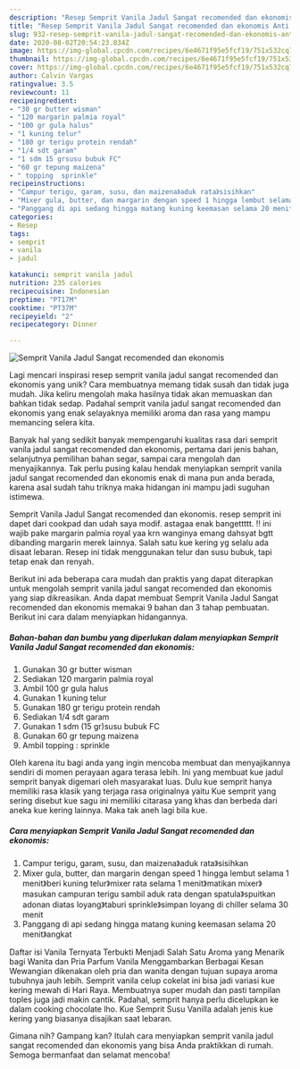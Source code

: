 ```yaml
---
description: "Resep Semprit Vanila Jadul Sangat recomended dan ekonomis Anti Gagal"
title: "Resep Semprit Vanila Jadul Sangat recomended dan ekonomis Anti Gagal"
slug: 932-resep-semprit-vanila-jadul-sangat-recomended-dan-ekonomis-anti-gagal
date: 2020-08-02T20:54:23.834Z
image: https://img-global.cpcdn.com/recipes/6e4671f95e5fcf19/751x532cq70/semprit-vanila-jadul-sangat-recomended-dan-ekonomis-foto-resep-utama.jpg
thumbnail: https://img-global.cpcdn.com/recipes/6e4671f95e5fcf19/751x532cq70/semprit-vanila-jadul-sangat-recomended-dan-ekonomis-foto-resep-utama.jpg
cover: https://img-global.cpcdn.com/recipes/6e4671f95e5fcf19/751x532cq70/semprit-vanila-jadul-sangat-recomended-dan-ekonomis-foto-resep-utama.jpg
author: Calvin Vargas
ratingvalue: 3.5
reviewcount: 11
recipeingredient:
- "30 gr butter wisman"
- "120 margarin palmia royal"
- "100 gr gula halus"
- "1 kuning telur"
- "180 gr terigu protein rendah"
- "1/4 sdt garam"
- "1 sdm 15 grsusu bubuk FC"
- "60 gr tepung maizena"
- " topping  sprinkle"
recipeinstructions:
- "Campur terigu, garam, susu, dan maizena》aduk rata》sisihkan"
- "Mixer gula, butter, dan margarin dengan speed 1 hingga lembut selama 1 menit》beri kuning telur》mixer rata selama 1 menit》matikan mixer》masukan campuran terigu sambil aduk rata dengan spatula》spuitkan adonan diatas loyang》taburi sprinkle》simpan loyang di chiller selama 30 menit"
- "Panggang di api sedang hingga matang kuning keemasan selama 20 menit》angkat"
categories:
- Resep
tags:
- semprit
- vanila
- jadul

katakunci: semprit vanila jadul 
nutrition: 235 calories
recipecuisine: Indonesian
preptime: "PT17M"
cooktime: "PT37M"
recipeyield: "2"
recipecategory: Dinner

---
```



![Semprit Vanila Jadul Sangat recomended dan ekonomis](https://img-global.cpcdn.com/recipes/6e4671f95e5fcf19/751x532cq70/semprit-vanila-jadul-sangat-recomended-dan-ekonomis-foto-resep-utama.jpg)

Lagi mencari inspirasi resep semprit vanila jadul sangat recomended dan ekonomis yang unik? Cara membuatnya memang tidak susah dan tidak juga mudah. Jika keliru mengolah maka hasilnya tidak akan memuaskan dan bahkan tidak sedap. Padahal semprit vanila jadul sangat recomended dan ekonomis yang enak selayaknya memiliki aroma dan rasa yang mampu memancing selera kita.

Banyak hal yang sedikit banyak mempengaruhi kualitas rasa dari semprit vanila jadul sangat recomended dan ekonomis, pertama dari jenis bahan, selanjutnya pemilihan bahan segar, sampai cara mengolah dan menyajikannya. Tak perlu pusing kalau hendak menyiapkan semprit vanila jadul sangat recomended dan ekonomis enak di mana pun anda berada, karena asal sudah tahu triknya maka hidangan ini mampu jadi suguhan istimewa.

Semprit Vanila Jadul Sangat recomended dan ekonomis. resep semprit ini dapet dari cookpad dan udah saya modif. astagaa enak bangettttt. !! ini wajib pake margarin palmia royal yaa krn wanginya emang dahsyat bgtt dibanding margarin merek lainnya. Salah satu kue kering yg selalu ada disaat lebaran. Resep ini tidak menggunakan telur dan susu bubuk, tapi tetap enak dan renyah.


Berikut ini ada beberapa cara mudah dan praktis yang dapat diterapkan untuk mengolah semprit vanila jadul sangat recomended dan ekonomis yang siap dikreasikan. Anda dapat membuat Semprit Vanila Jadul Sangat recomended dan ekonomis memakai 9 bahan dan 3 tahap pembuatan. Berikut ini cara dalam menyiapkan hidangannya.

<!--inarticleads1-->

##### Bahan-bahan dan bumbu yang diperlukan dalam menyiapkan Semprit Vanila Jadul Sangat recomended dan ekonomis:

1. Gunakan 30 gr butter wisman
1. Sediakan 120 margarin palmia royal
1. Ambil 100 gr gula halus
1. Gunakan 1 kuning telur
1. Gunakan 180 gr terigu protein rendah
1. Sediakan 1/4 sdt garam
1. Gunakan 1 sdm (15 gr)susu bubuk FC
1. Gunakan 60 gr tepung maizena
1. Ambil  topping : sprinkle


Oleh karena itu bagi anda yang ingin mencoba membuat dan menyajikannya sendiri di momen perayaan agara terasa lebih. Ini yang membuat kue jadul semprit banyak digemari oleh masyarakat luas. Dulu kue semprit hanya memiliki rasa klasik yang terjaga rasa originalnya yaitu Kue semprit yang sering disebut kue sagu ini memiliki citarasa yang khas dan berbeda dari aneka kue kering lainnya. Maka tak aneh lagi bila kue. 

<!--inarticleads2-->

##### Cara menyiapkan Semprit Vanila Jadul Sangat recomended dan ekonomis:

1. Campur terigu, garam, susu, dan maizena》aduk rata》sisihkan
1. Mixer gula, butter, dan margarin dengan speed 1 hingga lembut selama 1 menit》beri kuning telur》mixer rata selama 1 menit》matikan mixer》masukan campuran terigu sambil aduk rata dengan spatula》spuitkan adonan diatas loyang》taburi sprinkle》simpan loyang di chiller selama 30 menit
1. Panggang di api sedang hingga matang kuning keemasan selama 20 menit》angkat


Daftar isi Vanila Ternyata Terbukti Menjadi Salah Satu Aroma yang Menarik bagi Wanita dan Pria Parfum Vanila Menggambarkan Berbagai Kesan Wewangian dikenakan oleh pria dan wanita dengan tujuan supaya aroma tubuhnya jauh lebih. Semprit vanila celup cokelat ini bisa jadi variasi kue kering mewah di Hari Raya. Membuatnya super mudah dan pasti tampilan toples juga jadi makin cantik. Padahal, semprit hanya perlu dicelupkan ke dalam cooking chocolate lho. Kue Semprit Susu Vanilla adalah jenis kue kering yang biasanya disajikan saat lebaran. 

Gimana nih? Gampang kan? Itulah cara menyiapkan semprit vanila jadul sangat recomended dan ekonomis yang bisa Anda praktikkan di rumah. Semoga bermanfaat dan selamat mencoba!
